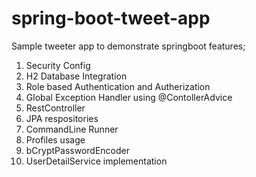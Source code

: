 # spring-boot-tweet-app

Sample tweeter app to demonstrate springboot features;

1) Security Config
2) H2 Database Integration
3) Role based Authentication and Autherization
4) Global Exception Handler using @ContollerAdvice
5) RestController
6) JPA respositories
7) CommandLine Runner
8) Profiles usage
9) bCryptPasswordEncoder
10) UserDetailService implementation
